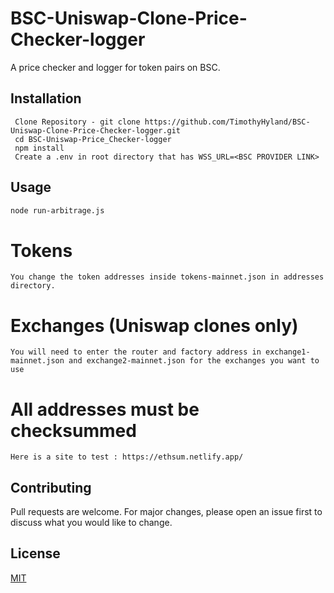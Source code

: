 # BSC-Uniswap-Clone-Price-Checker-logger

A price checker and logger for token pairs on BSC.

## Installation

```
 Clone Repository - git clone https://github.com/TimothyHyland/BSC-Uniswap-Clone-Price-Checker-logger.git
 cd BSC-Uniswap-Price_Checker-logger
 npm install
 Create a .env in root directory that has WSS_URL=<BSC PROVIDER LINK>
```

## Usage

```bash
node run-arbitrage.js
```


# Tokens
```You will need to change the tokens to addresses for the tokens you want. 
You change the token addresses inside tokens-mainnet.json in addresses directory.
```

# Exchanges (Uniswap clones only)
```You will need to enter the router and factory address in exchange1-mainnet.json and exchange2-mainnet.json for the exchanges you want to use```

# All addresses must be checksummed
```
Here is a site to test : https://ethsum.netlify.app/
```

## Contributing
Pull requests are welcome. For major changes, please open an issue first to discuss what you would like to change.



## License
[MIT](https://choosealicense.com/licenses/mit/)

